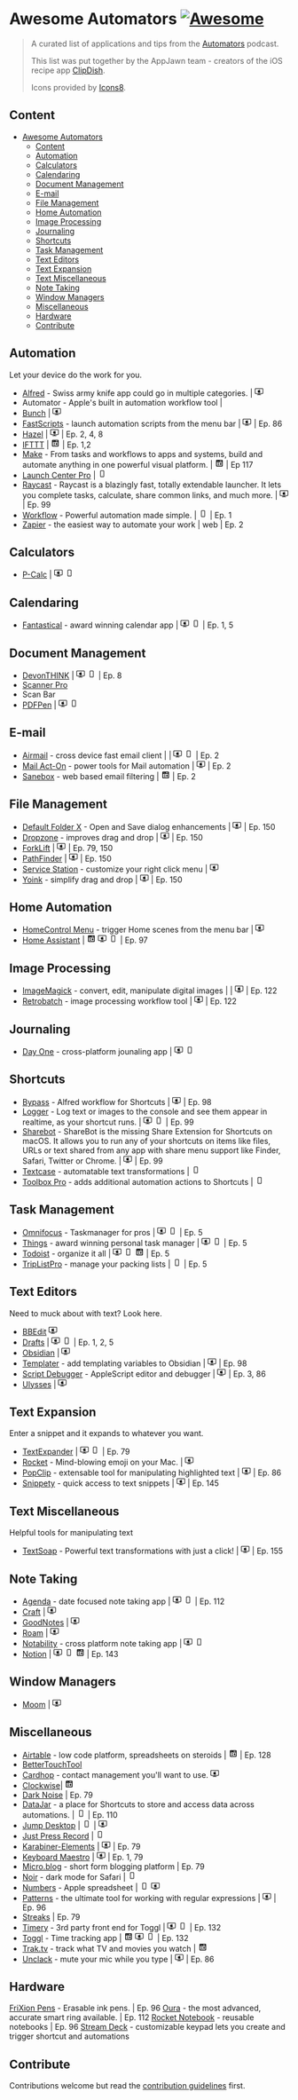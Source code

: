 # Awesome Automators [![Awesome](https://awesome.re/badge.svg)](https://awesome.re)

> A curated list of applications and tips from the [Automators](https://automators.fm/) podcast.
>
> This list was put together by the AppJawn team - creators of the iOS recipe app [ClipDish](https://getclipdish.com).
>
> Icons provided by [Icons8](https://icons8.com).

## Content

- [Awesome Automators ](#awesome-automators-)
  - [Content](#content)
  - [Automation](#automation)
  - [Calculators](#calculators)
  - [Calendaring](#calendaring)
  - [Document Management](#document-management)
  - [E-mail](#e-mail)
  - [File Management](#file-management)
  - [Home Automation](#home-automation)
  - [Image Processing](#image-processing)
  - [Journaling](#journaling)
  - [Shortcuts](#shortcuts)
  - [Task Management](#task-management)
  - [Text Editors](#text-editors)
  - [Text Expansion](#text-expansion)
  - [Text Miscellaneous](#text-miscellaneous)
  - [Note Taking](#note-taking)
  - [Window Managers](#window-managers)
  - [Miscellaneous](#miscellaneous)
  - [Hardware](#hardware)
  - [Contribute](#contribute)

## Automation

Let your device do the work for you.

- [Alfred](https://www.alfredapp.com/) - Swiss army knife app could go in multiple categories. | ![macOS](icons/icons8-mac-client.png)
- Automator - Apple's built in automation workflow tool | 
- [Bunch](https://bunchapp.co) | ![macOS](icons/icons8-mac-client.png)
- [FastScripts](https://redsweater.com/fastscripts/) - launch automation scripts from the menu bar | ![macOS](icons/icons8-mac-client.png) | Ep. 86
- [Hazel](https://www.noodlesoft.com) | ![macOS](icons/icons8-mac-client.png) | Ep. 2, 4, 8
- [IFTTT](https://ifttt.com/) | ![web](icons/icons8-web-16.png) | Ep. 1,2
- [Make](https://make.com) - From tasks and workflows to apps and systems, build and automate anything in one powerful visual platform. | ![web](icons/icons8-web-16.png) | Ep 117
- [Launch Center Pro](https://apps.apple.com/us/app/launch-center-pro/id532016360) | ![iOS](icons/icons8-iphone.png)
- [Raycast](https://www.raycast.com/) - Raycast is a blazingly fast, totally extendable launcher. It lets you complete tasks, calculate, share common links, and much more. | ![macOS](icons/icons8-mac-client.png) | Ep. 99
- [Workflow](https://www.workflow.is) - Powerful automation made simple. | ![iOS](icons/icons8-iphone.png) | Ep. 1
- [Zapier](https://zapier.com) - the easiest way to automate your work | web | Ep. 2

## Calculators

- [P-Calc](https://pcalc.com) | ![macOS](icons/icons8-mac-client.png) ![iOS](icons/icons8-iphone.png)

## Calendaring

- [Fantastical](https://flexibits.com/fantastical) - award winning calendar app | ![macOS](icons/icons8-mac-client.png) ![iOS](icons/icons8-iphone.png) | Ep. 1, 5

## Document Management

- [DevonTHINK](https://www.devontechnologies.com/apps/devonthink) | ![macOS](icons/icons8-mac-client.png) ![iOS](icons/icons8-iphone.png) | Ep. 8
- [Scanner Pro](https://readdle.com/scannerpro)
- Scan Bar
- [PDFPen](https://pdfpen.com) | ![macOS](icons/icons8-mac-client.png) ![iOS](icons/icons8-iphone.png)

## E-mail

- [Airmail](https://airmailapp.com/) - cross device fast email client | | ![macOS](icons/icons8-mac-client.png) ![iOS](icons/icons8-iphone.png) | Ep. 2
- [Mail Act-On](https://smallcubed.com/) - power tools for Mail automation | ![macOS](icons/icons8-mac-client.png) | Ep. 2
- [Sanebox](https://www.sanebox.com) - web based email filtering | ![web](icons/icons8-web-16.png) | Ep. 2

## File Management

- [Default Folder X](https://stclairsoft.com/DefaultFolderX/) - Open and Save dialog enhancements | ![macOS](icons/icons8-mac-client.png) | Ep. 150
- [Dropzone](https://aptonic.com) - improves drag and drop | ![macOS](icons/icons8-mac-client.png) | Ep. 150
- [ForkLift](https://binarynights.com) | ![macOS](icons/icons8-mac-client.png) | Ep. 79, 150
- [PathFinder](https://www.cocoatech.io/) | ![macOS](icons/icons8-mac-client.png) | Ep. 150
- [Service Station](https://servicestation.menu) - customize your right click menu | ![macOS](icons/icons8-mac-client.png)
- [Yoink](https://eternalstorms.at/yoink/mac/index.html) - simplify drag and drop | ![macOS](icons/icons8-mac-client.png) | Ep. 150

## Home Automation

- [HomeControl Menu](https://apps.apple.com/us/app/homecontrol-menu-for-homekit/id1547121417) - trigger Home scenes from the menu bar | ![macOS](icons/icons8-mac-client.png)
- [Home Assistant](https://www.home-assistant.io) | ![web](icons/icons8-web-16.png) ![macOS](icons/icons8-mac-client.png) ![iOS](icons/icons8-iphone.png) | Ep. 97

## Image Processing

- [ImageMagick](https://imagemagick.org/index.php) - convert, edit, manipulate digital images | | ![macOS](icons/icons8-mac-client.png) | Ep. 122
- [Retrobatch](https://flyingmeat.com/retrobatch/) - image processing workflow tool | ![macOS](icons/icons8-mac-client.png) | Ep. 122

## Journaling

- [Day One](https://dayoneapp.com) - cross-platform jounaling app | ![macOS](icons/icons8-mac-client.png) ![iOS](icons/icons8-iphone.png)

## Shortcuts

- [Bypass](https://www.thoughtasylum.com/alfred/alfred_bypass_for_shortcuts/) - Alfred workflow for Shortcuts | ![macOS](icons/icons8-mac-client.png) | Ep. 98
- [Logger](https://www.logger.rocks/) - Log text or images to the console and see them appear in realtime, as your shortcut runs. | ![macOS](icons/icons8-mac-client.png) ![iOS](icons/icons8-iphone.png) | Ep. 99
- [Sharebot](https://apps.apple.com/us/app/sharebot-for-shortcuts/id1597340986) - ShareBot is the missing Share Extension for Shortcuts on macOS. It allows you to run any of your shortcuts on items like files, URLs or text shared from any app with share menu support like Finder, Safari, Twitter or Chrome. | ![macOS](icons/icons8-mac-client.png) | Ep. 99
- [Textcase](https://textcase.app) - automatable text transformations | ![iOS](icons/icons8-iphone.png)
- [Toolbox Pro](https://toolboxpro.app) - adds additional automation actions to Shortcuts | ![iOS](icons/icons8-iphone.png)

## Task Management

- [Omnifocus](https://www.omnigroup.com/omnifocus/) - Taskmanager for pros | ![macOS](icons/icons8-mac-client.png) ![iOS](icons/icons8-iphone.png) | Ep. 5
- [Things](https://culturedcode.com/things/) - award winning personal task manager | ![macOS](icons/icons8-mac-client.png) ![iOS](icons/icons8-iphone.png) | Ep. 5
- [Todoist](https://todoist.com/) - organize it all | ![macOS](icons/icons8-mac-client.png) ![iOS](icons/icons8-iphone.png) ![web](icons/icons8-web-16.png) | Ep. 5
- [TripListPro](https://apps.apple.com/us/app/triplist-packing-list-manager/id696726953) - manage your packing lists | ![iOS](icons/icons8-iphone.png) | Ep. 5

## Text Editors

Need to muck about with text? Look here.

- [BBEdit](https://www.barebones.com/products/bbedit/) ![macOS](icons/icons8-mac-client.png)
- [Drafts](https://getdrafts.com/) | ![macOS](icons/icons8-mac-client.png) ![iOS](icons/icons8-iphone.png) | Ep. 1, 2, 5
- [Obsidian](https://obsidian.md/) | ![macOS](icons/icons8-mac-client.png)
- [Templater](https://github.com/SilentVoid13/Templater) - add templating variables to Obsidian | ![macOS](icons/icons8-mac-client.png) | Ep. 98
- [Script Debugger](https://latenightsw.com/) - AppleScript editor and debugger | ![macOS](icons/icons8-mac-client.png) | Ep. 3, 86
- [Ulysses](https://ulysses.app/) | ![macOS](icons/icons8-mac-client.png)

## Text Expansion

Enter a snippet and it expands to whatever you want.

- [TextExpander](https://textexpander.com) | ![macOS](icons/icons8-mac-client.png) ![iOS](icons/icons8-iphone.png) | Ep. 79
- [Rocket](https://matthewpalmer.net/rocket/) - Mind-blowing emoji on your Mac. | ![macOS](icons/icons8-mac-client.png)
- [PopClip](https://pilotmoon.com/popclip/) - extensable tool for manipulating highlighted text | ![macOS](icons/icons8-mac-client.png) | Ep. 86
- [Snippety](https://snippety.app) - quick access to text snippets | ![macOS](icons/icons8-mac-client.png) |  Ep. 145 

## Text Miscellaneous

Helpful tools for manipulating text

- [TextSoap](https://textsoap.com/mac/) - Powerful text transformations with just a click! | ![macOS](icons/icons8-mac-client.png) | Ep. 155

## Note Taking

- [Agenda](https://agenda.com) - date focused note taking app | ![macOS](icons/icons8-mac-client.png) ![iOS](icons/icons8-iphone.png) | Ep. 112
- [Craft](https://www.craft.do) | ![macOS](icons/icons8-mac-client.png)
- [GoodNotes](https://www.goodnotes.com) | ![macOS](icons/icons8-mac-client.png)
- [Roam](https://roamresearch.com) | ![macOS](icons/icons8-mac-client.png)
- [Notability](https://notability.com) - cross platform note taking app | ![macOS](icons/icons8-mac-client.png) ![iOS](icons/icons8-iphone.png)
- [Notion](https://www.notion.so) | ![macOS](icons/icons8-mac-client.png) ![iOS](icons/icons8-iphone.png) ![web](icons/icons8-web-16.png) | Ep. 143

## Window Managers

- [Moom](https://manytricks.com/moom/) | ![macOS](icons/icons8-mac-client.png)

## Miscellaneous

- [Airtable](https://airtable.com) - low code platform, spreadsheets on steroids | ![web](icons/icons8-web-16.png) | Ep. 128
- [BetterTouchTool](https://folivora.ai)
- [Cardhop](https://flexibits.com/cardhop) - contact management you'll want to use. ![macOS](icons/icons8-mac-client.png)
- [Clockwise](https://www.getclockwise.com)| ![web](icons/icons8-web-16.png)
- [Dark Noise](https://darknoise.app) | Ep. 79
- [DataJar](https://datajar.app) - a place for Shortcuts to store and access data across automations. | ![iOS](icons/icons8-iphone.png) | Ep. 110
- [Jump Desktop](https://www.jumpdesktop.com) | ![iOS](icons/icons8-iphone.png) | ![macOS](icons/icons8-mac-client.png)
- [Just Press Record](https://www.openplanetsoftware.com/just-press-record/) | ![iOS](icons/icons8-iphone.png)
- [Karabiner-Elements](https://pqrs.org/osx/karabiner/) | ![macOS](icons/icons8-mac-client.png) | Ep. 79
- [Keyboard Maestro](https://www.keyboardmaestro.com/) | ![macOS](icons/icons8-mac-client.png) | Ep. 1, 79
- [Micro.blog](https://micro.blog) - short form blogging platform | Ep. 79
- [Noir](https://getnoir.app) - dark mode for Safari | ![iOS](icons/icons8-iphone.png)
- [Numbers](https://www.apple.com/numbers/) - Apple spreadsheet | ![iOS](icons/icons8-iphone.png) ![macOS](icons/icons8-mac-client.png)
- [Patterns](https://krillapps.com/patterns/) - the ultimate tool for working with regular expressions | ![macOS](icons/icons8-mac-client.png) | Ep. 96
- [Streaks](https://streaksapp.com) | Ep. 79
- [Timery](https://timeryapp.com/) - 3rd party front end for Toggl | ![macOS](icons/icons8-mac-client.png) ![iOS](icons/icons8-iphone.png) | Ep. 132
- [Toggl](https://toggl.com) - Time tracking app | ![web](icons/icons8-web-16.png) ![macOS](icons/icons8-mac-client.png) ![iOS](icons/icons8-iphone.png) | Ep. 132
- [Trak.tv](https://trakt.tv) - track what TV and movies you watch | ![web](icons/icons8-web-16.png)
- [Unclack](https://unclack.app/#/) - mute your mic while you type | ![macOS](icons/icons8-mac-client.png) | Ep. 86

## Hardware

[FriXion Pens](https://www.pilotpen.us/categories/frixion-erasable-ink-pens/) - Erasable ink pens. | Ep. 96
[Oura](https://ouraring.com/product/horizon-silver) - the most advanced, accurate smart ring available. | Ep. 112
[Rocket Notebook](https://getrocketbook.com/collections/notebooks) - reusable notebooks | Ep. 96
[Stream Deck](https://www.elgato.com/en/stream-deck) - customizable keypad lets you create and trigger shortcut and automations

## Contribute

Contributions welcome but read the [contribution guidelines](contributing.md) first.
